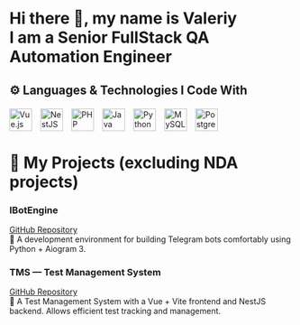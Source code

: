 <h1>Hi there 👋, my name is Valeriy<br>I am a Senior FullStack QA Automation Engineer</h1>

<h2>⚙️ Languages & Technologies I Code With</h2>

<div style="display: flex; flex-wrap: wrap; gap: 15px; margin: 20px 0;">
  <img src="https://cdn.jsdelivr.net/gh/devicons/devicon/icons/vuejs/vuejs-original.svg" alt="Vue.js" width="40" height="40"/>
  <img src="https://upload.wikimedia.org/wikipedia/commons/a/a8/NestJS.svg" alt="NestJS" width="40" height="40"/>
  <img src="https://cdn.jsdelivr.net/gh/devicons/devicon/icons/php/php-original.svg" alt="PHP" width="40" height="40"/>
  <img src="https://cdn.jsdelivr.net/gh/devicons/devicon/icons/java/java-original.svg" alt="Java" width="40" height="40"/>
  <img src="https://cdn.jsdelivr.net/gh/devicons/devicon/icons/python/python-original.svg" alt="Python" width="40" height="40"/>
  <img src="https://cdn.jsdelivr.net/gh/devicons/devicon/icons/mysql/mysql-original.svg" alt="MySQL" width="40" height="40"/>
  <img src="https://upload.wikimedia.org/wikipedia/commons/2/29/Postgresql_elephant.svg" alt="PostgreSQL" width="40" height="40"/>
</div>

<h1>💼 My Projects (excluding NDA projects)</h1>

<div style="max-width: 700px; margin: 20px 0; text-align: left;">
  
  <h3>IBotEngine</h3>
  <p>
    <a href="https://github.com/2tmirleid/IBotEngine">GitHub Repository</a><br>
    🤖 A development environment for building Telegram bots comfortably using Python + Aiogram 3.
  </p>

  <h3>TMS — Test Management System</h3>
  <p>
    <a href="https://github.com/2tmirleid/tms">GitHub Repository</a><br>
    🚀 A Test Management System with a Vue + Vite frontend and NestJS backend. Allows efficient test tracking and management.
  </p>

</div>
